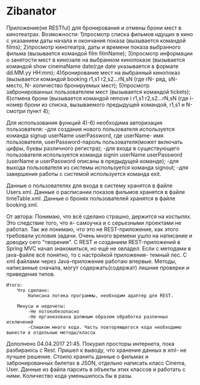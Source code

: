 # Zibanator
Приложение(не RESTful) для бронирования и отмены брони мест в кинотеатрах.
Возможности:
1)просмотр списка фильмов идущих в кино с указанием даты начала и окончания показа (вызывается командой films);
2)просмотр кинотеатра, даты и времени показа выбранного фильма (вызывается командой film filmName);
3)просмотр информации о занятости мест в кинозале на выбранном кинопоказе (вызывается командой show cinemaName date(где date указывается в формате dd.MM.yy HH:mm);
4)бронирование мест на выбранный кинопоказ (вызывается командой booking r1,s1 r2,s2...rN,sN (где rN- ряд, sN- место, N- количество бронируемых мест);
5)просмотр забронированных пользователем мест (вызывается командой tickets);
6)отмена брони (вызывается командой remove i r1,s1 r2,s2...rN,sN (где i- номер брони из списка, вызываемого предыдущей командой, r1,s1 и N- смотри пункт 4);

Для использования функций 4)-6) необходима авторизация пользователя:
    -для создания нового пользователя используется команда signup userName userPassword,
        где userName- имя пользователя, userPassword-пароль пользователя(может включать цифры, буквы различного регистра);
    -для входа в существующего пользователя используется команда signin userName userPassword (userName и userPassword описаны в предыдущей команде);
    -для выхода пользователя из системы используется команда signout;
    -для завершения работы с системой используется команда exit.

Данные о пользователях для входа в систему хранятся в файле Users.xml.
Данные о расписании показов фильмов хранятся в файле timeTable.xml.
Данные о бронях пользователей хранятся в файле booking.xml.


От автора:
    Понимаю, что всё сделано страшно, держится на костылях. Это следствие того, что я- самоучка и с серьезными проектами не работал.
    Так же понимаю, что это не REST-приложение, как этого требовали условия задачи. Очень много времени ушло на написание и доводку сего "творения".
    С REST и созданием REST-приложений в Spring MVC начал знакомиться, но ещё не овладел. Если с методами в java-файле всё понятно, то с настройкой приложения- темный лес.
    С xml файлами через Java-приложение работаю впервые. Методы, написанные сначала, могут содержать(содержат) лишние проверки и приведения типов.

    Итого:
        Что сделано:
            Написана логика программы, необходим адаптер для REST.

        Минусы и недочеты:
            -Не потокобезопасно
            -Не организована должным образом обработка различных исключений
            -Слишком много кода. Часть повторяющегося кода необходимо вынести в отдельные методы/классы


Дополнено 04.04.2017 21:45. Покурил просторы интернета, пока разбираюсь с Rest. Пришел к выводу, что хранение данных в xml- не лучшее решение.
    Стоило хранить данные о фильмах и забронированных билетах в JSON, отдельно написать класс Cinema, User. Данные из файла парсить в объекты этих классов и работать с ними.
    Количество кода уменьшилось бы в разы.
